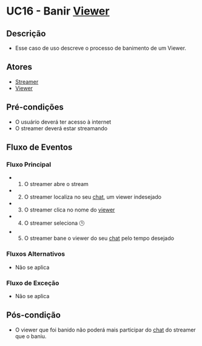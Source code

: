 # UC16 - Banir [Viewer](Viewer)

## Descrição
* Esse caso de uso descreve o processo de banimento de um Viewer.

## Atores
* [Streamer](Streamer)
* [Viewer](Viewer)

## Pré-condições
* O usuário deverá ter acesso à internet
* O streamer deverá estar streamando 

## Fluxo de Eventos
### Fluxo Principal
* 1. O streamer abre o stream
* 2. O streamer localiza no seu [chat](Group-Chat), um viewer indesejado
* 3. O streamer clica no nome do [viewer](Viewer)
* 4. O streamer seleciona 🕒 
* 5. O streamer bane o viewer do seu [chat](Group-Chat) pelo tempo desejado

### Fluxos Alternativos
* Não se aplica

### Fluxo de Exceção
* Não se aplica

## Pós-condição
* O viewer que foi banido não poderá mais participar do [chat](Group-Chat) do streamer que o baniu.